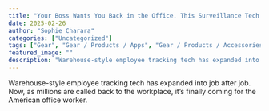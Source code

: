 ```yaml
---
title: "Your Boss Wants You Back in the Office. This Surveillance Tech Could Be Waiting for You"
date: 2025-02-26
author: "Sophie Charara"
categories: ["Uncategorized"]
tags: ["Gear", "Gear / Products / Apps", "Gear / Products / Accessories", "Gear / Products / Smart Home", "Gear / Trends", "artificial intelligence", "privacy", "data", "longreads", "Work", "surveillance", "Office Politics"]
featured_image: ""
description: "Warehouse-style employee tracking tech has expanded into job after job. Now, as millions are called back to the workplace, it’s finally coming for the American ..."
---
```


Warehouse-style employee tracking tech has expanded into job after job. Now, as millions are called back to the workplace, it’s finally coming for the American office worker.
